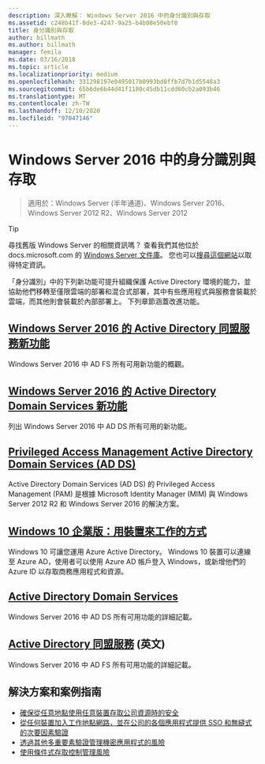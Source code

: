 ```yaml
---
description: 深入瞭解： Windows Server 2016 中的身分識別與存取
ms.assetid: c248b41f-0de3-4247-9a25-b4b08e50ebf0
title: 身分識別與存取
author: billmath
ms.author: billmath
manager: femila
ms.date: 03/16/2018
ms.topic: article
ms.localizationpriority: medium
ms.openlocfilehash: 331298197e0495017b0993bd8ffb7d7b1d5548a3
ms.sourcegitcommit: 65b6de6b44d41f1180c45db11cdd60cb2a093b46
ms.translationtype: MT
ms.contentlocale: zh-TW
ms.lasthandoff: 12/10/2020
ms.locfileid: "97047146"
---
```

# <a name="identity-and-access-in-windows-server-2016"></a>Windows Server 2016 中的身分識別與存取

>適用於：Windows Server (半年通道)、Windows Server 2016、Windows Server 2012 R2、Windows Server 2012

>[!TIP]
> 尋找舊版 Windows Server 的相關資訊嗎？ 查看我們其他位於 docs.microsoft.com 的 [Windows Server 文件庫](/previous-versions/windows/)。 您也可以[搜尋這個網站](/search/index?dataSource=previousVersions&search=Windows+Server)以取得特定資訊。

 「身分識別」中的下列新功能可提升組織保護 Active Directory 環境的能力，並協助他們移轉至僅限雲端的部署和混合式部署，其中有些應用程式與服務會裝載於雲端，而其他則會裝載於內部部署上。 下列章節涵蓋改進功能。


## <a name="whats-new-in-active-directory-federation-services-for-windows-server-2016"></a>[Windows Server 2016 的 Active Directory 同盟服務新功能](ad-fs/overview/whats-new-active-directory-federation-services-windows-server.md)
Windows Server 2016 中 AD FS 所有可用新功能的概觀。

## <a name="whats-new-in-active-directory-domain-services-for-windows-server-2016"></a>[Windows Server 2016 的 Active Directory Domain Services 新功能](whats-new-active-directory-domain-services.md)
列出 Windows Server 2016 中 AD DS 所有可用的新功能。

## <a name="privileged-access-management-for-active-directory-domain-services-40ad-ds41"></a>[Privileged Access Management Active Directory Domain Services &#40;AD DS&#41;](/microsoft-identity-manager/pam/privileged-identity-management-for-active-directory-domain-services)
Active Directory Domain Services (AD DS) 的 Privileged Access Management (PAM) 是根據 Microsoft Identity Manager (MIM) 與 Windows Server 2012 R2 和 Windows Server 2016 的解決方案。

## <a name="windows-10-for-the-enterprise-ways-to-use-devices-for-work"></a>[Windows 10 企業版：用裝置來工作的方式](/azure/active-directory/devices/overview)
Windows 10 可讓您運用 Azure Active Directory。 Windows 10 裝置可以連線至 Azure AD，使用者可以使用 Azure AD 帳戶登入 Windows，或新增他們的 Azure ID 以存取商務應用程式和資源。

## <a name="active-directory-domain-services"></a>[Active Directory Domain Services](../identity/ad-ds/Active-Directory-Domain-Services.md)
Windows Server 2016 中 AD DS 所有可用功能的詳細記載。

## <a name="active-directory-federation-services"></a>[Active Directory 同盟服務](Active-Directory-Federation-Services.md) \(英文\)
Windows Server 2016 中 AD FS 所有可用功能的詳細記載。

## <a name="solutions-and-scenario-guides"></a>解決方案和案例指南
* [確保從任意地點使用任意裝置存取公司資源時的安全](/previous-versions/windows/it-pro/solutions-guidance/dn550982(v=ws.11))
*  [從任何裝置加入工作地點網路，並在公司的各個應用程式提供 SSO 和無縫式的次要因素驗證](./ad-fs/operations/join-to-workplace-from-any-device-for-sso-and-seamless-second-factor-authentication-across-company-applications.md)
* [透過其他多重要素驗證管理機密應用程式的風險](./ad-fs/operations/manage-risk-with-additional-multi-factor-authentication-for-sensitive-applications.md)
* [使用條件式存取控制管理風險](./ad-fs/operations/manage-risk-with-conditional-access-control.md)
